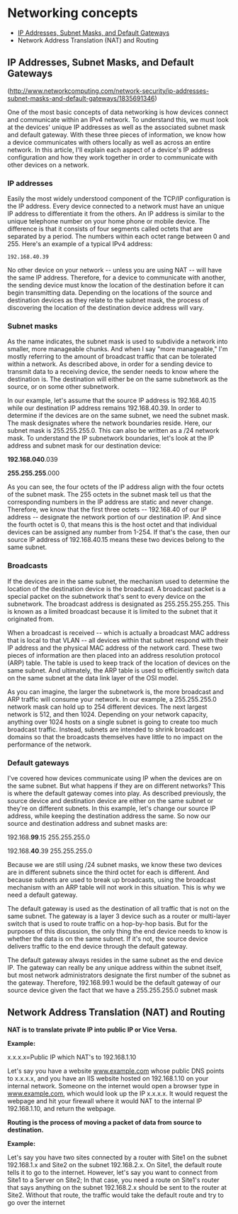 # Networking concepts

- [IP Addresses, Subnet Masks, and Default Gateways](#ip-addresses-subnet-masks-and-default-gateways)
- Network Address Translation (NAT) and Routing

## IP Addresses, Subnet Masks, and Default Gateways
(http://www.networkcomputing.com/network-security/ip-addresses-subnet-masks-and-default-gateways/1835691346)

One of the most basic concepts of data networking is how devices connect and communicate within an IPv4 network. To understand this, we must look at the devices' unique IP addresses as well as the associated subnet mask and default gateway. With these three pieces of information, we know how a device communicates with others locally as well as across an entire network. In this article, I'll explain each aspect of a device's IP address configuration and how they work together in order to communicate with other devices on a network.

### IP addresses

Easily the most widely understood component of the TCP/IP configuration is the IP address. Every device connected to a network must have an unique IP address to differentiate it from the others. An IP address is similar to the unique telephone number on your home phone or mobile device. The difference is that it consists of four segments called octets that are separated by a period. The numbers within each octet range between 0 and 255. Here's an example of a typical IPv4 address:

`192.168.40.39`

No other device on your network -- unless you are using NAT -- will have the same IP address. Therefore,  for a device to communicate with another, the sending device must know the location of the destination before it can begin transmitting data. Depending on the locations of the source and destination devices as they relate to the subnet mask, the process of discovering the location of the destination device address will vary.

### Subnet masks

As the name indicates, the subnet mask is used to subdivide a network into smaller, more manageable chunks. And when I say "more manageable," I'm mostly referring to the amount of broadcast traffic that can be tolerated within a network. As described above, in order for a sending device to transmit data to a receiving device, the sender needs to know where the destination is. The destination will either be on the same subnetwork as the source, or on some other subnetwork.

In our example, let's assume that the source IP address is 192.168.40.15 while our destination IP address remains 192.168.40.39. In order to determine if the devices are on the same subnet, we need the subnet mask. The mask designates where the network boundaries reside. Here, our subnet mask is 255.255.255.0. This can also be written as a /24 network mask. To understand the IP subnetwork boundaries, let's look at the IP address and subnet mask for our destination device:

**192.168.040**.039

**255.255.255**.000

As you can see, the four octets of the IP address align with the four octets of the subnet mask. The 255 octets in the subnet mask tell us that the corresponding numbers in the IP address are static and never change. Therefore, we know that the first three octets -- 192.168.40 of our IP address -- designate the network portion of our destination IP. And since the fourth octet is 0, that means this is the host octet and that individual devices can be assigned any number from 1-254. If that's the case, then our source IP address of 192.168.40.15 means these two devices belong to the same subnet.

### Broadcasts

If the devices are in the same subnet, the mechanism used to determine the location of the destination device is the broadcast. A broadcast packet is a special packet on the subnetwork that's sent to every device on the subnetwork. The broadcast address is designated as 255.255.255.255. This is known as a limited broadcast because it is limited to the subnet that it originated from.

When a broadcast is received -- which is actually a broadcast MAC address that is local to that VLAN -- all devices within that subnet respond with their IP address and the physical MAC address of the network card. These two pieces of information are then placed into an address resolution protocol (ARP) table. The table is used to keep track of the location of devices on the same subnet. And ultimately, the ARP table is used to efficiently switch data on the same subnet at the data link layer of the OSI model.

As you can imagine, the larger the subnetwork is, the more broadcast and ARP traffic will consume your network. In our example, a 255.255.255.0 network mask can hold up to 254 different devices. The next largest network is 512, and then 1024. Depending on your network capacity, anything over 1024 hosts on a single subnet is going to create too much broadcast traffic. Instead, subnets are intended to shrink broadcast domains so that the broadcasts themselves have little to no impact on the performance of the network.

### Default gateways

I've covered how devices communicate using IP when the devices are on the same subnet. But what happens if they are on different networks? This is where the default gateway comes into play. As described previously, the source device and destination device are either on the same subnet or they're on different subnets. In this example, let's change our source IP address, while keeping the destination address the same. So now our source and destination address and subnet masks are:

192.168.**99**.15 255.255.255.0

192.168.**40**.39 255.255.255.0

Because we are still using /24 subnet masks, we know these two devices are in different subnets since the third octet for each is different. And because subnets are used to break up broadcasts, using the broadcast mechanism with an ARP table will not work in this situation. This is why we need a default gateway.

The default gateway is used as the destination of all traffic that is not on the same subnet. The gateway is a layer 3 device such as a router or multi-layer switch that is used to route traffic on a hop-by-hop basis. But for the purposes of this discussion, the only thing the end device needs to know is whether the data is on the same subnet. If it's not, the source device delivers traffic to the end device through the default gateway.

The default gateway always resides in the same subnet as the end device IP. The gateway can really be any unique address within the subnet itself, but most network administrators designate the first number of the subnet as the gateway. Therefore, 192.168.99.1 would be the default gateway of our source device given the fact that we have a 255.255.255.0 subnet mask

## Network Address Translation (NAT) and Routing

**NAT is to translate private IP into public IP or Vice Versa.**

**Example:**

x.x.x.x=Public IP which NAT's to 192.168.1.10

Let's say you have a website www.example.com whose public DNS points to x.x.x.x, and you have an IIS website hosted on 192.168.1.10 on your internal network.  Someone on the internet would open a browser type in www.example.com, which would look up the IP x.x.x.x.  It would request the webpage and hit your firewall where it would NAT to the internal IP 192.168.1.10, and return the webpage.

**Routing is the process of moving a packet of data from source to destination.**

**Example:**

Let's say you have two sites connected by a router with Site1 on the subnet 192.168.1.x and Site2 on the subnet 192.168.2.x.  On Site1, the default route tells it to go to the internet.  However, let's say you want to connect from Site1 to a Server on Site2; In that case, you need a route on Site1's router that says anything on the subnet 192.168.2.x should be sent to the router at Site2.  Without that route, the traffic would take the default route and try to go over the internet
